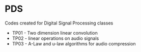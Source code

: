 # PDS
Codes created for Digital Signal Processing classes

<ul>
<li>TP01 - Two dimension linear convolution
<li>TP02 - linear operations on audio signals
<li>TP03 - A-Law and u-law algorithms for audio compression
</ul>
